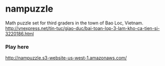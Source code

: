 # nampuzzle
Math puzzle set for third graders in the town of Bao Loc, Vietnam. 
http://vnexpress.net/tin-tuc/giao-duc/bai-toan-lop-3-lam-kho-ca-tien-si-3220186.html

### Play here
http://nampuzzle.s3-website-us-west-1.amazonaws.com/
